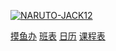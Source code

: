 [![NARUTO-JACK12](favicon.ico)](https://naruto-jack12.github.io)



[摸鱼办](https://naruto-jack12.github.io/moyu) [班表](https://naruto-jack12.github.io/ys) [日历](https://naruto-jack12.github.io/calendar) [课程表](https://naruto-jack12.github.io/timetable)
